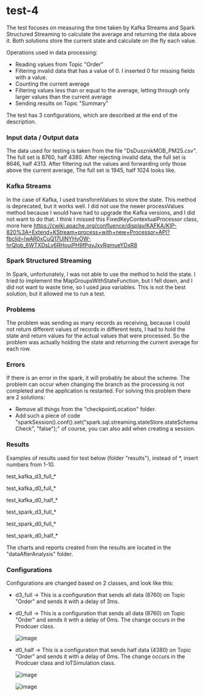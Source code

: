 # test-4

The test focuses on measuring the time taken by Kafka Streams and Spark Structured Streaming to calculate the average and returning the data above it.
Both solutions store the current state and calculate on the fly each value.

Operations used in data processing:
- Reading values from Topic "Order"
- Filtering invalid data that has a value of 0. I inserted 0 for missing fields with a value.
- Counting the current average
- Filtering values less than or equal to the average, letting through only larger values than the current average
- Sending results on Topic "Summary"

The test has 3 configurations, which are described at the end of the description.

### Input data / Output data
The data used for testing is taken from the file "DsDusznikMOB_PM25.csv". The full set is 8760, half 4380. After rejecting invalid data, the full set is 8646, half 4313.
After filtering out the values and forwarding only those above the current average, The full set is 1945, half 1024 looks like.

### Kafka Streams
In the case of Kafka, I used transformValues to store the state. This method is deprecated, but it works well. I did not use the newer processValues method because I would have had to upgrade the Kafka versions, and I did not want to do that. I think I missed this FixedKeyContextualProcessor class, more here https://cwiki.apache.org/confluence/display/KAFKA/KIP-820%3A+Extend+KStream+process+with+new+Processor+API?fbclid=IwAR0xCuQ17UlNYHyOW-hrQlob_6WTXDsLv6RHoujPH9fPgyJxvRgmueYDxR8

### Spark Structured Streaming
In Spark, unfortunately, I was not able to use the method to hold the state. I tried to implement the MapGroupsWithStateFunction, but I fell down, and I did not want to waste time, so I used java variables.
This is not the best solution, but it allowed me to run a test.

### Problems
The problem was sending as many records as receiving, because I could not return different values of records in different tests, I had to hold the state and return values for the actual values that were processed.
So the problem was actually holding the state and returning the current average for each row.

### Errors
If there is an error in the spark, it will probably be about the scheme. The problem can occur when changing the branch as the processing is not completed and the application is restarted.
For solving this problem there are 2 solutions:
- Remove all things from the "checkpointLocation" folder.
- Add such a piece of code  "sparkSession().conf().set("spark.sql.streaming.stateStore.stateSchemaCheck", "false");" of course, you can also add when creating a session.

### Results
Examples of results used for test below (folder "results"), instead of *, insert numbers from 1-10.

test_kafka_d3_full_*

test_kafka_d0_full_*

test_kafka_d0_half_*

test_spark_d3_full_*

test_spark_d0_full_*

test_spark_d0_half_*

The charts and reports created from the results are located in the "dataAfterAnalysis" folder.

### Configurations

Configurations are changed based on 2 classes, and look like this:

- d3_full -> This is a configuration that sends all data (8760) on Topic "Order" and sends it with a delay of 3ms.
- d0_full -> This is a configuration that sends all data (8760) on Topic "Order" and sends it with a delay of 0ms. The change occurs in the Prodcuer class.

  ![image](https://github.com/xkondix/MsgBrokerSys/assets/52525583/afbe51f2-cfee-48ae-aa1b-0d7c7ce64928)

- d0_half -> This is a configuration that sends half data (4380) on Topic "Order" and sends it with a delay of 0ms. The change occurs in the Prodcuer class and IoTSimulation class.

  ![image](https://github.com/xkondix/MsgBrokerSys/assets/52525583/afbe51f2-cfee-48ae-aa1b-0d7c7ce64928)

  ![image](https://github.com/xkondix/MsgBrokerSys/assets/52525583/07fb6580-36a3-4fcd-bb51-9048d88b7d6e)
